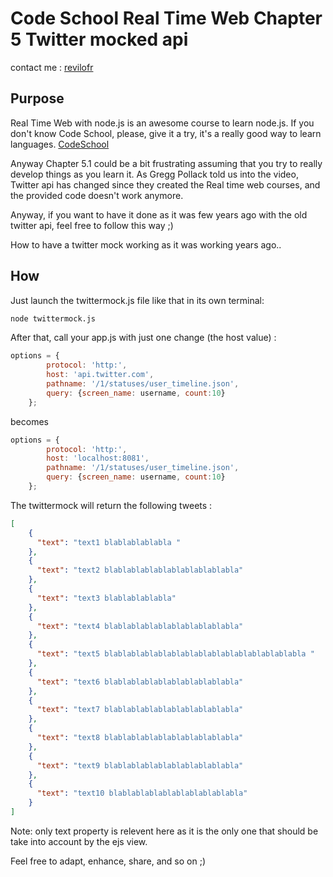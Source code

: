 Code School Real Time Web Chapter 5
Twitter mocked api
=============================
contact me : [revilofr](https://github.com/revilofr)

## Purpose
Real Time Web with node.js is an awesome course to learn node.js.
If you don't know Code School, please, give it a try, it's a really
good way to learn languages. [CodeSchool](http://www.codeschool.com)

Anyway Chapter 5.1 could be a bit frustrating assuming that you try to
really develop things as you learn it. As Gregg Pollack told us into the
video, Twitter api has changed since they created the Real time web 
courses, and the provided code doesn't work anymore.

Anyway, if you want to have it done as it was few years ago with the old
twitter api, feel free to follow this way ;)


How to have a twitter mock working as it was working years ago..

## How
Just launch the twittermock.js file like that in its own terminal:
```bash
node twittermock.js
```
After that, call your app.js with just one change (the host value) :
```js
options = {
        protocol: 'http:',
        host: 'api.twitter.com',
        pathname: '/1/statuses/user_timeline.json',
        query: {screen_name: username, count:10}
    };
```
becomes
```js
options = {
        protocol: 'http:',
        host: 'localhost:8081',
        pathname: '/1/statuses/user_timeline.json',
        query: {screen_name: username, count:10}
    };
```

The twittermock will return the following tweets :
```json
[
    {
      "text": "text1 blablablablabla "
    },
    {
      "text": "text2 blablablablablablablablablabla"
    },
    {
      "text": "text3 blablablablabla"
    },
    {
      "text": "text4 blablablablablablablablablabla"
    },
    {
      "text": "text5 blablablablablablablablablablablablablablabla "
    },
    {
      "text": "text6 blablablablablablablablablabla"
    },
    {
      "text": "text7 blablablablablablablablablabla"
    },
    {
      "text": "text8 blablablablablablablablablabla"
    },
    {
      "text": "text9 blablablablablablablablablabla"
    },
    {
      "text": "text10 blablablablablablablablablabla"
    }
]
```
Note: only text property is relevent here as it is the only one that
should be take into account by the ejs view.

Feel free to adapt, enhance, share, and so on ;)
